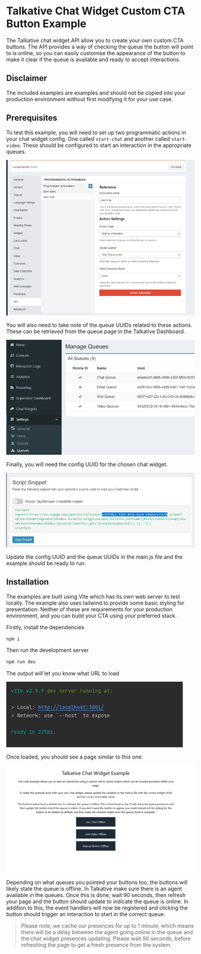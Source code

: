 # Talkative Chat Widget Custom CTA Button Example

The Talkative chat widget API allow you to create your own custom CTA buttons. The API provides a way of checking
the queue the button will point to is online, so you can easily customise the appearance of the button to make it 
clear if the queue is available and ready to accept interactions.

## Disclaimer

The included examples are examples and should not be copied into your production environment without first modifying it
for your use case. 

## Prerequisites

To test this example, you will need to set up two programmatic actions in your chat widget config. One called `start-chat`
and another called `start-video`. These should be configured to start an interaction in the appropriate queues. 

![Actionables](img/actionable.png)


You will also need to take note of the queue UUIDs related to these actions. These can be retrieved from the queue page 
in the Talkative Dashboard. 

![Queue Page](img/queue.png)

Finally, you will need the config UUID for the chosen chat widget.

![Chat Widget UUID](img/chat-widget-uuid.png)

Update the config UUID and the queue UUIDs in the main.js file and the example should be ready to run.

## Installation

The examples are built using Vite which has its own web server to test locally. The example also uses tailwind to 
provide some basic styling for presentation. Neither of these are requirements for your production environment, and
you can build your CTA using your preferred stack.

Firstly, install the dependencies

```bash
npm i
```

Then run the development server

```bash
npm run dev
```

The output will let you know what URL to load

![Vite Dev Server](img/dev-server.png)


Once loaded, you should see a page similar to this one:

![Web Page](img/example.png)

Depending on what queues you pointed your buttons too, the buttons will likely state the queue is offline. In Talkative
make sure there is an agent available in the queues. Once this is done, wait 90 seconds, then refresh your page 
and the button should update to indicate the queue is online. In addition to this, the event handlers will now be 
registered and clicking the button should trigger an interaction to start in the correct queue.

> Please note, we cache our presences for up to 1 minute, which means there will be a delay between the agent going 
> online in the queue and the chat widget presences updating. Please wait 90 seconds, before refreshing the page
> to get a fresh presence from the system.
